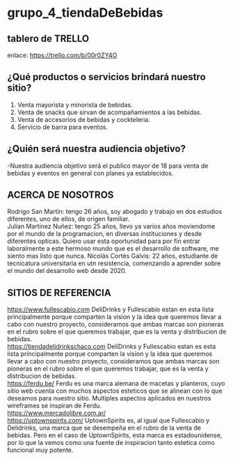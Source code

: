 # grupo_4_tiendaDeBebidas
tablero de TRELLO
-------------------------------------------------------------------------------------------------
enlace: https://trello.com/b/00r0ZY4O


¿Qué productos o servicios brindará nuestro sitio?
-------------------------------------------------------------------------------------------------
1)	Venta mayorista y minorista de bebidas.
2)	Venta de snacks que sirvan de acompañamientos a las bebidas.
3)	Venta de accesorios de bebidas y cockteleria.
4)	Servicio de barra para eventos.


¿Quién será nuestra audiencia objetivo?
-------------------------------------------------------------------------------------------------
-Nuestra audiencia objetivo será el publico mayor de 18 para venta de bebidas  y eventos en general  con planes ya establecidos.


ACERCA DE NOSOTROS
-------------------------------------------------------------------------------------------------

Rodrigo San Martin: tengo 26 años, soy abogado y trabajo en dos estudios diferentes, uno de ellos, de origen familiar.<br>
Julian Martinez Nuñez: tengo 25 años, llevo ya varios años moviendome por el mundo de la programacion, en diversas instituciones y desde diferentes opticas. Quiero usar esta oportunidad para por fin entrar laboralmente a este hermoso mundo que es el desarrollo de software, me siento mas listo que nunca.
Nicolás Cortés Galvis: 22 años, estudiante de tecnicatura universitaria en utn resistencia, comenzando a aprender sobre el mundo del desarrollo web desde 2020.

SITIOS DE REFERENCIA
-------------------------------------------------------------------------------------------------
https://www.fullescabio.com DeliDrinks y Fullescabio estan en esta lista principalmente porque comparten la vision y la idea que queremos llevar a cabo con nuestro proyecto, consideramos que ambas marcas son pioneras en el rubro sobre el que queremos trabajar, que es la venta y distribucion de bebidas.<br>
https://tiendadelidrinkschaco.com DeliDrinks y Fullescabio estan es esta lista principalmente porque comparten la vision y la idea que queremos llevar a cabo con nuestro proyecto, consideramos que ambas marcas son pioneras en el rubro sobre el que queremos trabajar, que es la venta y distribucion de bebidas.<br>
https://ferdu.be/ Ferdu es una marca alemana de macetas y planteros, cuyo sitio web cuenta con muchos aspectos esteticos que se alinean con lo que deseamos para nuestro sitio. Multiples aspectos aplicados en nuestros wireframes se inspiran de Ferdu.<br>
https://www.mercadolibre.com.ar/ <br>
https://uptownspirits.com/ UptownSpirits es, al igual que Fullescabio y Delidrinks, una marca que se desempeña en el rubro de la venta de bebidas. Pero en el caso de UptownSpirits, esta marca es estadounidense, por lo que la vemos como una fuente de inspiracion tanto estetica como funcional muy potente.




